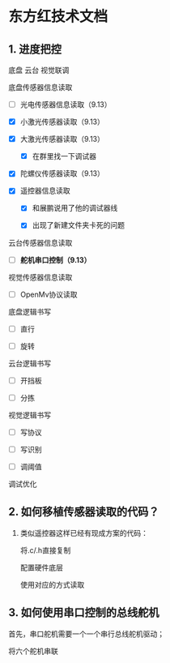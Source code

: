 # 东方红技术文档

## 1. 进度把控

底盘 云台 视觉联调

底盘传感器信息读取

- [ ] 光电传感器信息读取（9.13）

- [x] 小激光传感器读取（9.13）

- [x] 大激光传感器读取（9.13）
  
  - [x] 在群里找一下调试器

- [x] 陀螺仪传感器读取（9.13）

- [x] 遥控器信息读取
  
  - [x] 和展鹏说用了他的调试器线
  
  - [x] 出现了新建文件夹卡死的问题

云台传感器信息读取

- [ ] **舵机串口控制（9.13）**

视觉传感器信息读取

- [ ] OpenMv协议读取

底盘逻辑书写

- [ ] 直行

- [ ] 旋转

云台逻辑书写

- [ ] 开挡板

- [ ] 分拣

视觉逻辑书写

- [ ] 写协议

- [ ] 写识别

- [ ] 调阈值

调试优化

## 2. 如何移植传感器读取的代码？

1. 类似遥控器这样已经有现成方案的代码：
   
   将.c/.h直接复制
   
   配置硬件底层
   
   使用对应的方式读取

## 3. 如何使用串口控制的总线舵机

首先，串口舵机需要一个一个串行总线舵机驱动；

将六个舵机串联
